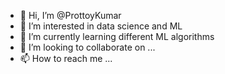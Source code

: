 - 👋 Hi, I’m @ProttoyKumar
- 👀 I’m interested in data science and ML
- 🌱 I’m currently learning different ML algorithms 
- 💞️ I’m looking to collaborate on ...
- 📫 How to reach me ...

<!---
ProttoyKumar/ProttoyKumar is a ✨ special ✨ repository because its `README.md` (this file) appears on your GitHub profile.
You can click the Preview link to take a look at your changes.
--->

